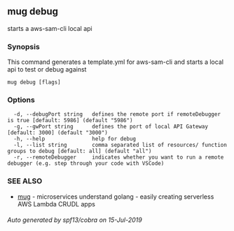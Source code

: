 ## mug debug

starts a aws-sam-cli local api

### Synopsis

This command generates a template.yml for aws-sam-cli and starts
	a local api to test or debug against

```
mug debug [flags]
```

### Options

```
  -d, --debugPort string   defines the remote port if remoteDebugger is true [default: 5986] (default "5986")
  -g, --gwPort string      defines the port of local API Gateway [default: 3000] (default "3000")
  -h, --help               help for debug
  -l, --list string        comma separated list of resources/ function groups to debug [default: all] (default "all")
  -r, --remoteDebugger     indicates whether you want to run a remote debugger (e.g. step through your code with VSCode)
```

### SEE ALSO

* [mug](mug.md)	 - microservices understand golang - easily creating serverless AWS Lambda CRUDL apps

###### Auto generated by spf13/cobra on 15-Jul-2019
